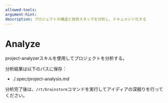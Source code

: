 ```yaml
---
allowed-tools:
argument-hint:
description: プロジェクトの構造と技術スタックを分析し、ドキュメント化する
---
```


# Analyze

project-analyzerスキルを使用してプロジェクトを分析する。

分析結果は以下のパスに保存：
- ./.spec/project-analysis.md

分析完了後は、`/rt/brainstorm`コマンドを実行してアイディアの深掘りを行ってください。
